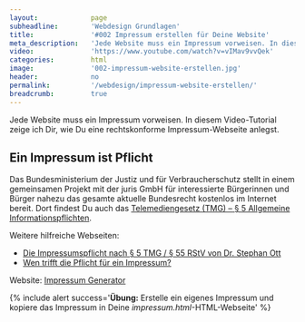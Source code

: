```yaml
---
layout:             page
subheadline:        'Webdesign Grundlagen'
title:              '#002 Impressum erstellen für Deine Website'
meta_description:   'Jede Website muss ein Impressum vorweisen. In diesem Video-Tutorial zeige ich Dir, wie Du eine rechtskonforme Impressum-Webseite anlegst.'
video:              'https://www.youtube.com/watch?v=vIMav9vvQek'
categories:         html
image:              '002-impressum-website-erstellen.jpg'
header:             no
permalink:          '/webdesign/impressum-website-erstellen/'
breadcrumb:         true
---
```

Jede Website muss ein Impressum vorweisen. In diesem Video-Tutorial zeige ich Dir, wie Du eine rechtskonforme Impressum-Webseite anlegst.
<!--more-->


## Ein Impressum ist Pflicht

Das Bundesministerium der Justiz und für Verbraucherschutz stellt in einem gemeinsamen Projekt mit der juris GmbH für interessierte Bürgerinnen und Bürger nahezu das gesamte aktuelle Bundesrecht kostenlos im Internet bereit. Dort findest Du auch das [Telemediengesetz (TMG) – § 5 Allgemeine Informationspflichten][1].

Weitere hilfreiche Webseiten:

* [Die Impressumspflicht nach § 5 TMG / § 55 RStV von Dr. Stephan Ott][2]
* [Wen trifft die Pflicht für ein Impressum?][3]



Website: [Impressum Generator][4]


{% include alert success='**Übung:** Erstelle ein eigenes Impressum und kopiere das Impressum in Deine *impressum.html*-HTML-Webseite' %}

 [1]: http://www.gesetze-im-internet.de/tmg/__5.html
 [2]: http://www.linksandlaw.info/Impressumspflicht-Notwendige-Angaben.html
 [3]: http://www.impressum-recht.de/impressum-pflicht-homepage-html.html
 [4]: http://www.impressum-generator.de/
 [5]: #
 [6]: #
 [7]: #
 [8]: #
 [9]: #
 [10]: #